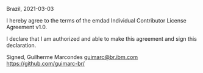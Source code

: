 Brazil, 2021-03-03

I hereby agree to the terms of the emdad Individual Contributor License
Agreement v1.0.

I declare that I am authorized and able to make this agreement and sign this
declaration.

Signed,
Guilherme Marcondes guimarc@br.ibm.com https://github.com/guimarc-br/